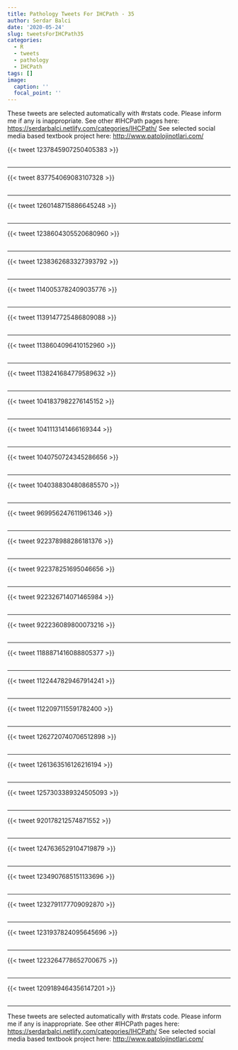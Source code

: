 ```yaml
---
title: Pathology Tweets For IHCPath - 35
author: Serdar Balci
date: '2020-05-24'
slug: tweetsForIHCPath35
categories:
  - R
  - tweets
  - pathology
  - IHCPath
tags: []
image:
  caption: ''
  focal_point: ''
---
```



These tweets are selected automatically with #rstats code. Please inform me if any is inappropriate.
See other #IHCPath pages here: https://serdarbalci.netlify.com/categories/IHCPath/ 
See selected social media based textbook project here: http://www.patolojinotlari.com/

{{< tweet 1237845907250405383 >}}
<br>
<br>
<hr>
{{< tweet 837754069083107328 >}}
<br>
<br>
<hr>
{{< tweet 1260148715886645248 >}}
<br>
<br>
<hr>
{{< tweet 1238604305520680960 >}}
<br>
<br>
<hr>
{{< tweet 1238362683327393792 >}}
<br>
<br>
<hr>
{{< tweet 1140053782409035776 >}}
<br>
<br>
<hr>
{{< tweet 1139147725486809088 >}}
<br>
<br>
<hr>
{{< tweet 1138604096410152960 >}}
<br>
<br>
<hr>
{{< tweet 1138241684779589632 >}}
<br>
<br>
<hr>
{{< tweet 1041837982276145152 >}}
<br>
<br>
<hr>
{{< tweet 1041113141466169344 >}}
<br>
<br>
<hr>
{{< tweet 1040750724345286656 >}}
<br>
<br>
<hr>
{{< tweet 1040388304808685570 >}}
<br>
<br>
<hr>
{{< tweet 969956247611961346 >}}
<br>
<br>
<hr>
{{< tweet 922378988286181376 >}}
<br>
<br>
<hr>
{{< tweet 922378251695046656 >}}
<br>
<br>
<hr>
{{< tweet 922326714071465984 >}}
<br>
<br>
<hr>
{{< tweet 922236089800073216 >}}
<br>
<br>
<hr>
{{< tweet 1188871416088805377 >}}
<br>
<br>
<hr>
{{< tweet 1122447829467914241 >}}
<br>
<br>
<hr>
{{< tweet 1122097115591782400 >}}
<br>
<br>
<hr>
{{< tweet 1262720740706512898 >}}
<br>
<br>
<hr>
{{< tweet 1261363516126216194 >}}
<br>
<br>
<hr>
{{< tweet 1257303389324505093 >}}
<br>
<br>
<hr>
{{< tweet 920178212574871552 >}}
<br>
<br>
<hr>
{{< tweet 1247636529104719879 >}}
<br>
<br>
<hr>
{{< tweet 1234907685151133696 >}}
<br>
<br>
<hr>
{{< tweet 1232791177709092870 >}}
<br>
<br>
<hr>
{{< tweet 1231937824095645696 >}}
<br>
<br>
<hr>
{{< tweet 1223264778652700675 >}}
<br>
<br>
<hr>
{{< tweet 1209189464356147201 >}}
<br>
<br>
<hr>


These tweets are selected automatically with #rstats code. Please inform me if any is inappropriate.
See other #IHCPath pages here: https://serdarbalci.netlify.com/categories/IHCPath/ 
See selected social media based textbook project here: http://www.patolojinotlari.com/
